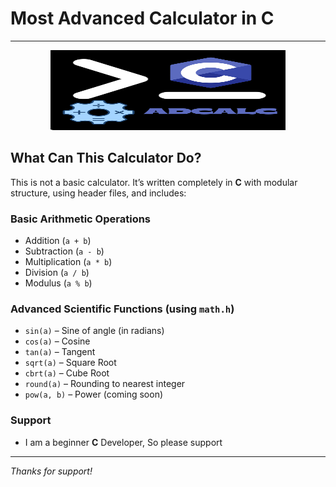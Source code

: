# **Most Advanced Calculator in C**

---

<p align="center">
	<img src="logo.png" width="376" height="128" alt="AdCalc Logo" />
</p>

## What Can This Calculator Do?

This is not a basic calculator. It’s written completely in **C** with modular structure, using header files, and includes:

### Basic Arithmetic Operations
- Addition (`a + b`)
- Subtraction (`a - b`)
- Multiplication (`a * b`)
- Division (`a / b`)
- Modulus (`a % b`)

### Advanced Scientific Functions (using `math.h`)
- `sin(a)` – Sine of angle (in radians)
- `cos(a)` – Cosine
- `tan(a)` – Tangent
- `sqrt(a)` – Square Root
- `cbrt(a)` – Cube Root
- `round(a)` – Rounding to nearest integer
- `pow(a, b)` – Power (coming soon)

### Support
- I am a beginner **C** Developer, So please support

---
_Thanks for support!_
